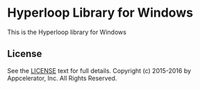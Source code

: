# Hyperloop Library for Windows

This is the Hyperloop library for Windows

## License

See the [LICENSE](../LICENSE.md) text for full details.
Copyright (c) 2015-2016 by Appcelerator, Inc. All Rights Reserved.
